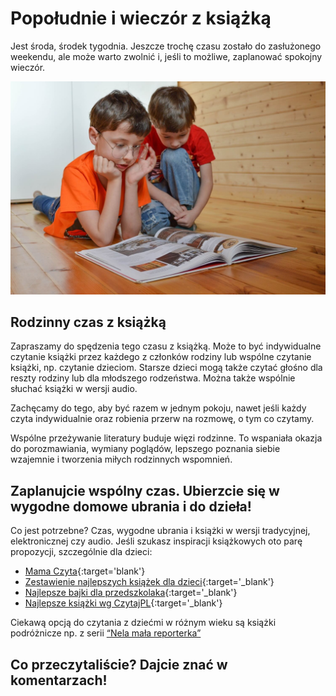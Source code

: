 # Popołudnie i wieczór z książką

Jest środa, środek tygodnia. Jeszcze trochę czasu zostało do zasłużonego weekendu, ale może warto zwolnić i, jeśli to możliwe, zaplanować spokojny wieczór.

![Książki](/img/2020-12-04.jpg)

## Rodzinny czas z książką

Zapraszamy do spędzenia tego czasu z książką. Może to być indywidualne czytanie książki przez każdego z członków rodziny lub wspólne czytanie książki, np. czytanie dzieciom. Starsze dzieci mogą także czytać głośno dla reszty rodziny lub dla młodszego rodzeństwa. Można także wspólnie słuchać książki w wersji audio.

Zachęcamy do tego, aby być razem w jednym pokoju, nawet jeśli każdy czyta indywidualnie oraz robienia przerw na rozmowę, o tym co czytamy.

Wspólne przeżywanie literatury buduje więzi rodzinne. To wspaniała okazja do porozmawiania, wymiany poglądów, lepszego poznania siebie wzajemnie i tworzenia miłych rodzinnych wspomnień.

## Zaplanujcie wspólny czas. Ubierzcie się w wygodne domowe ubrania i do dzieła!

Co jest potrzebne? Czas, wygodne ubrania i książki w wersji tradycyjnej, elektronicznej czy audio. Jeśli szukasz inspiracji książkowych oto parę propozycji, szczególnie dla dzieci:

- [Mama Czyta](https://mamaczyta.pl){:target='blank'}
- [Zestawienie najlepszych książek dla dzieci](https://www.godmother.pl/zestawienie-najlepszych-ksiazek-dla-dzieci-wg-eksperta-doradza-logopeda-iza-stopa/){:target='_blank'} 
- [Najlepsze bajki dla przedszkolaka](https://www.blogojciec.pl/dzieci/najlepsze-bajki-ksiazki-dla-dzieci-przedszkolaka/){:target='_blank'}
- [Najlepsze książki wg CzytajPL](https://czytajpl.pl/2019/04/02/najlepsze-ksiazki-dla-dzieci/){:target='_blank'} 

Ciekawą opcją do czytania z dziećmi w różnym wieku są książki podróżnicze np. z serii [“Nela mała reporterka”](https://pl.wikipedia.org/wiki/Nela_mała_reporterka#Książki)

## Co przeczytaliście? Dajcie znać w komentarzach!